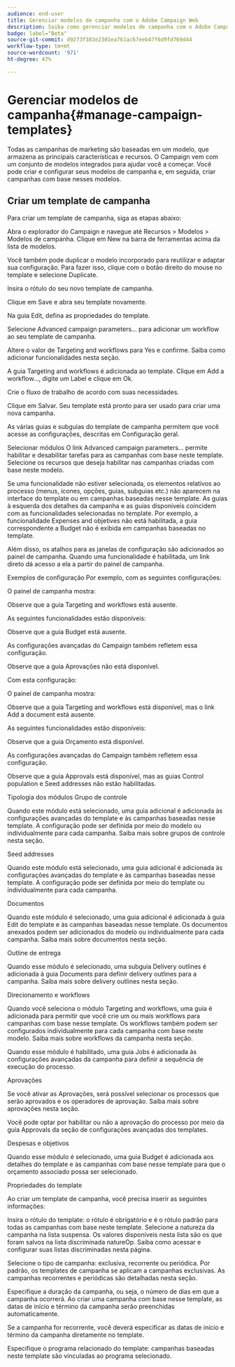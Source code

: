 ```yaml
---
audience: end-user
title: Gerenciar modelos de campanha com o Adobe Campaign Web
description: Saiba como gerenciar modelos de campanha com o Adobe Campaign Web
badge: label="Beta"
source-git-commit: d9273f383e2301ea761ac67eeb47f6d9fd769d44
workflow-type: tm+mt
source-wordcount: '971'
ht-degree: 47%

---
```



# Gerenciar modelos de campanha{#manage-campaign-templates}

Todas as campanhas de marketing são baseadas em um modelo, que armazena as principais características e recursos. O Campaign vem com um conjunto de modelos integrados para ajudar você a começar. Você pode criar e configurar seus modelos de campanha e, em seguida, criar campanhas com base nesses modelos.

## Criar um template de campanha

Para criar um template de campanha, siga as etapas abaixo:

Abra o explorador do Campaign e navegue até Recursos > Modelos > Modelos de campanha.
Clique em New na barra de ferramentas acima da lista de modelos.


Você também pode duplicar o modelo incorporado para reutilizar e adaptar sua configuração. Para fazer isso, clique com o botão direito do mouse no template e selecione Duplicate.

Insira o rótulo do seu novo template de campanha.

Clique em Save e abra seu template novamente.

Na guia Edit, defina as propriedades do template.

Selecione Advanced campaign parameters... para adicionar um workflow ao seu template de campanha.



Altere o valor de Targeting and workflows para Yes e confirme. Saiba como adicionar funcionalidades nesta seção.

A guia Targeting and workflows é adicionada ao template. Clique em Add a workflow..., digite um Label e clique em Ok.

Crie o fluxo de trabalho de acordo com suas necessidades.



Clique em Salvar. Seu template está pronto para ser usado para criar uma nova campanha.

As várias guias e subguias do template de campanha permitem que você acesse as configurações, descritas em Configuração geral.

Selecionar módulos O link Advanced campaign parameters... permite habilitar e desabilitar tarefas para as campanhas com base neste template. Selecione os recursos que deseja habilitar nas campanhas criadas com base neste modelo.



Se uma funcionalidade não estiver selecionada, os elementos relativos ao processo (menus, ícones, opções, guias, subguias etc.) não aparecem na interface do template ou em campanhas baseadas nesse template. As guias à esquerda dos detalhes da campanha e as guias disponíveis coincidem com as funcionalidades selecionadas no template. Por exemplo, a funcionalidade Expenses and objetives não está habilitada, a guia correspondente a Budget não é exibida em campanhas baseadas no template.

Além disso, os atalhos para as janelas de configuração são adicionados ao painel de campanha. Quando uma funcionalidade é habilitada, um link direto dá acesso a ela a partir do painel de campanha.

Exemplos de configuração Por exemplo, com as seguintes configurações:



O painel de campanha mostra:



Observe que a guia Targeting and workflows está ausente.

As seguintes funcionalidades estão disponíveis:



Observe que a guia Budget está ausente.

As configurações avançadas do Campaign também refletem essa configuração.



Observe que a guia Aprovações não está disponível.

Com esta configuração:


O painel de campanha mostra:



Observe que a guia Targeting and workflows está disponível, mas o link Add a document está ausente.

As seguintes funcionalidades estão disponíveis:



Observe que a guia Orçamento está disponível.

As configurações avançadas do Campaign também refletem essa configuração.



Observe que a guia Approvals está disponível, mas as guias Control population e Seed addresses não estão habilitadas.

Tipologia dos módulos Grupo de controle

Quando este módulo está selecionado, uma guia adicional é adicionada às configurações avançadas do template e às campanhas baseadas nesse template. A configuração pode ser definida por meio do modelo ou individualmente para cada campanha. Saiba mais sobre grupos de controle nesta seção.



Seed addresses

Quando este módulo está selecionado, uma guia adicional é adicionada às configurações avançadas do template e às campanhas baseadas nesse template. A configuração pode ser definida por meio do template ou individualmente para cada campanha.



Documentos

Quando este módulo é selecionado, uma guia adicional é adicionada à guia Edit do template e às campanhas baseadas nesse template. Os documentos anexados podem ser adicionados do modelo ou individualmente para cada campanha. Saiba mais sobre documentos nesta seção.



Outline de entrega

Quando esse módulo é selecionado, uma subguia Delivery outlines é adicionada à guia Documents para definir delivery outlines para a campanha. Saiba mais sobre delivery outlines nesta seção.



Direcionamento e workflows

Quando você seleciona o módulo Targeting and workflows, uma guia é adicionada para permitir que você crie um ou mais workflows para campanhas com base nesse template. Os workflows também podem ser configurados individualmente para cada campanha com base neste modelo. Saiba mais sobre workflows da campanha nesta seção.



Quando esse módulo é habilitado, uma guia Jobs é adicionada às configurações avançadas da campanha para definir a sequência de execução do processo.

Aprovações

Se você ativar as Aprovações, será possível selecionar os processos que serão aprovados e os operadores de aprovação. Saiba mais sobre aprovações nesta seção.



Você pode optar por habilitar ou não a aprovação do processo por meio da guia Approvals da seção de configurações avançadas dos templates.

Despesas e objetivos

Quando esse módulo é selecionado, uma guia Budget é adicionada aos detalhes do template e às campanhas com base nesse template para que o orçamento associado possa ser selecionado.



Propriedades do template


Ao criar um template de campanha, você precisa inserir as seguintes informações:

Insira o rótulo do template: o rótulo é obrigatório e é o rótulo padrão para todas as campanhas com base neste template.
Selecione a natureza da campanha na lista suspensa. Os valores disponíveis nesta lista são os que foram salvos na lista discriminada natureOp.
Saiba como acessar e configurar suas listas discriminadas nesta página.

Selecione o tipo de campanha: exclusiva, recorrente ou periódica. Por padrão, os templates de campanha se aplicam a campanhas exclusivas. As campanhas recorrentes e periódicas são detalhadas nesta seção.

Especifique a duração da campanha, ou seja, o número de dias em que a campanha ocorrerá. Ao criar uma campanha com base nesse template, as datas de início e término da campanha serão preenchidas automaticamente.

Se a campanha for recorrente, você deverá especificar as datas de início e término da campanha diretamente no template.

Especifique o programa relacionado do template: campanhas baseadas neste template são vinculadas ao programa selecionado.

